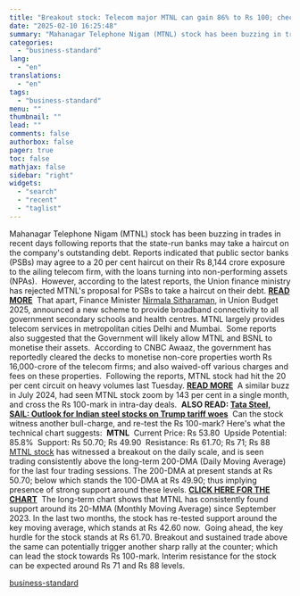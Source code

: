 ```yaml
---
title: "Breakout stock: Telecom major MTNL can gain 86% to Rs 100; check levels"
date: "2025-02-10 16:25:48"
summary: "Mahanagar Telephone Nigam (MTNL) stock has been buzzing in trades in recent days following reports that the state-run banks may take a haircut on the company's outstanding debt. Reports indicated that public sector banks (PSBs) may agree to a 20 per cent haircut on their Rs 8,144 crore exposure to..."
categories:
  - "business-standard"
lang:
  - "en"
translations:
  - "en"
tags:
  - "business-standard"
menu: ""
thumbnail: ""
lead: ""
comments: false
authorbox: false
pager: true
toc: false
mathjax: false
sidebar: "right"
widgets:
  - "search"
  - "recent"
  - "taglist"
---
```


Mahanagar Telephone Nigam (MTNL) stock has been buzzing in trades in recent days following reports that the state-run banks may take a haircut on the company's outstanding debt. Reports indicated that public sector banks (PSBs) may agree to a 20 per cent haircut on their Rs 8,144 crore exposure to the ailing telecom firm, with the loans turning into non-performing assets (NPAs).  However, according to the latest reports, the Union finance ministry has rejected MTNL's proposal for PSBs to take a haircut on their debt. [**READ MORE**](https://www.business-standard.com/economy/news/finance-ministry-no-to-public-sector-banks-taking-haircut-on-mtnl-loans-125020900511_1.html?1739171831)  That apart, Finance Minister [Nirmala Sitharaman](https://www.business-standard.com/about/who-is-nirmala-sitharaman), in Union Budget 2025, announced a new scheme to provide broadband connectivity to all government secondary schools and health centres. MTNL largely provides telecom services in metropolitan cities Delhi and Mumbai.  Some reports also suggested that the Government will likely allow MTNL and BSNL to monetise their assets.  According to CNBC Awaaz, the government has reportedly cleared the decks to monetise non-core properties worth Rs 16,000-crore of the telecom firms; and also waived-off various charges and fees on these properties.  Following the reports, MTNL stock had hit the 20 per cent circuit on heavy volumes last Tuesday. [**READ MORE**](https://www.business-standard.com/markets/news/mtnl-zooms-20-on-heavy-volumes-surges-28-in-2-days-125020500268_1.html?1739171831)  A similar buzz in July 2024, had seen MTNL stock zoom by 143 per cent in a single month, and cross the Rs 100-mark in intra-day deals.  **ALSO READ: [Tata Steel, SAIL: Outlook for Indian steel stocks on Trump tariff woes](https://www.business-standard.com/markets/news/tata-steel-sail-outlook-for-indian-steel-stocks-on-trump-tariff-woes-125021000411_1.html?1739174676)**  Can the stock witness another bull-charge, and re-test the Rs 100-mark? Here's what the technical chart suggests:  **MTNL**  Current Price: Rs 53.80  Upside Potential: 85.8%  Support: Rs 50.70; Rs 49.90  Resistance: Rs 61.70; Rs 71; Rs 88  [MTNL stock](https://www.business-standard.com/markets/mahanagar-telephone-nigam-ltd-share-price-2293.html) has witnessed a breakout on the daily scale, and is seen trading consistently above the long-term 200-DMA (Daily Moving Average) for the last four trading sessions. The 200-DMA at present stands at Rs 50.70; below which stands the 100-DMA at Rs 49.90; thus implying presence of strong support around these levels. [**CLICK HERE FOR THE CHART**](https://bsmedia.business-standard.com/_media/bs/data/general-file-upload/2025-02/MTNL_100225.jpg)  The long-term chart shows that MTNL has consistently found support around its 20-MMA (Monthly Moving Average) since September 2023. In the last two months, the stock has re-tested support around the key moving average, which stands at Rs 42.60 now.  Going ahead, the key hurdle for the stock stands at Rs 61.70. Breakout and sustained trade above the same can potentially trigger another sharp rally at the counter; which can lead the stock towards Rs 100-mark. Interim resistance for the stock can be expected around Rs 71 and Rs 88 levels.

[business-standard](https://www.business-standard.com/markets/news/breakout-stock-telecom-major-mtnl-can-gain-86-to-rs-100-check-levels-125021000562_1.html)
